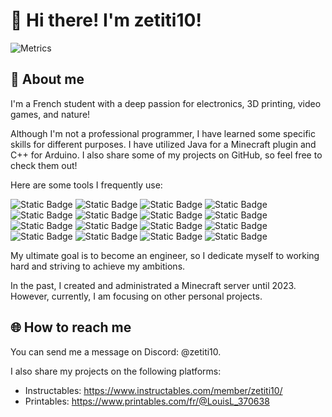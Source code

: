 # 👋 Hi there! I'm zetiti10!

![Metrics](https://metrics.lecoq.io/zetiti10?template=classic&isocalendar=1&languages=1&base=header%2C%20activity%2C%20community%2C%20repositories%2C%20metadata&base.indepth=false&base.hireable=false&base.skip=false&isocalendar=false&isocalendar.duration=half-year&languages=false&languages.limit=8&languages.threshold=0%25&languages.other=false&languages.colors=github&languages.sections=most-used&languages.indepth=false&languages.analysis.timeout=15&languages.analysis.timeout.repositories=7.5&languages.categories=markup%2C%20programming&languages.recent.categories=markup%2C%20programming&languages.recent.load=300&languages.recent.days=14&config.timezone=Europe%2FParis)

## 📖 About me

I'm a French student with a deep passion for electronics, 3D printing, video games, and nature!

Although I'm not a professional programmer, I have learned some specific skills for different purposes. I have utilized Java for a Minecraft plugin and C++ for Arduino. I also share some of my projects on GitHub, so feel free to check them out!

Here are some tools I frequently use:

![Static Badge](https://img.shields.io/badge/OS-Debian-informational?style=flat&logo=debian&logoColor=white&color=blue)
![Static Badge](https://img.shields.io/badge/OS-Android-informational?style=flat&logo=kde&logoColor=white&color=blue)
![Static Badge](https://img.shields.io/badge/Desktop-KDE_Plasma-informational?style=flat&logo=visualstudiocode&logoColor=white&color=blue)
![Static Badge](https://img.shields.io/badge/Editor-VS_Code-informational?style=flat&logo=visualstudiocode&logoColor=white&color=blue)
![Static Badge](https://img.shields.io/badge/Code-C++-informational?style=flat&logo=&cpluspluslogoColor=white&color=blue)
![Static Badge](https://img.shields.io/badge/Code-Python-informational?style=flat&logo=python&logoColor=white&color=blue)
![Static Badge](https://img.shields.io/badge/Code-HTML-informational?style=flat&logo=html5&logoColor=white&color=blue)
![Static Badge](https://img.shields.io/badge/Code-CSS-informational?style=flat&logo=css&logoColor=white&color=blue)
![Static Badge](https://img.shields.io/badge/Code-Java-informational?style=flat&logo=coffeescript&logoColor=white&color=blue)
![Static Badge](https://img.shields.io/badge/Code-Markdown-informational?style=flat&logo=markdown&logoColor=white&color=blue)
![Static Badge](https://img.shields.io/badge/Platform-GitHub-informational?style=flat&logo=github&logoColor=white&color=blue)
![Static Badge](https://img.shields.io/badge/Platform-Git-informational?style=flat&logo=git&logoColor=white&color=blue)
![Static Badge](https://img.shields.io/badge/Home-Home_Assistant-informational?style=flat&logo=homeassistant&logoColor=white&color=blue)
![Static Badge](https://img.shields.io/badge/Assistant-Google_Assistant-informational?style=flat&logo=googleassistant&logoColor=white&color=blue)
![Static Badge](https://img.shields.io/badge/Tool-Notion-informational?style=flat&logo=notion&logoColor=white&color=blue)
![Static Badge](https://img.shields.io/badge/Electronics-Arduino-informational?style=flat&logo=arduino&logoColor=white&color=blue)

My ultimate goal is to become an engineer, so I dedicate myself to working hard and striving to achieve my ambitions.

In the past, I created and administrated a Minecraft server until 2023. However, currently, I am focusing on other personal projects.

## 🌐 How to reach me

You can send me a message on Discord: @zetiti10.

I also share my projects on the following platforms:

- Instructables: https://www.instructables.com/member/zetiti10/
- Printables: https://www.printables.com/fr/@LouisL_370638
